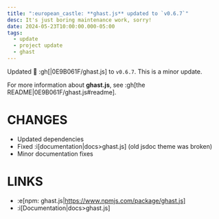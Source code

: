 ```yaml
---
title: ":european_castle: **ghast.js** updated to `v0.6.7`"
desc: It's just boring maintenance work, sorry!
date: 2024-05-23T10:00:00.000-05:00
tags:
  - update
  - project update
  - ghast
---
```


Updated :european_castle: :gh[|0E9B061F/ghast.js] to `v0.6.7`. This is a minor update.

For more information about **ghast.js**, see :gh[the README|0E9B061F/ghast.js#readme].

# CHANGES

* Updated dependencies
* Fixed :i[documentation|docs>ghast.js] (old jsdoc theme was broken)
* Minor documentation fixes

# LINKS

* :e[npm: ghast.js|https://www.npmjs.com/package/ghast.js]
* :i[Documentation|docs>ghast.js]
